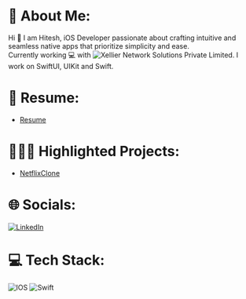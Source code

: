 # 💫 About Me:
Hi 👋 I am Hitesh, iOS Developer passionate about crafting intuitive and seamless native apps that prioritize simplicity and ease.<br>Currently working 💻 with  ![Xellier Network Solutions Private Limited](https://www.inxense.in/). I work on SwiftUI, UIKit and Swift.

# 📄 Resume:
- <a href="https://drive.google.com/file/d/1sirKyPhMDzJcMl35bcuO0kwWbVVE6YXo/view?usp=sharing"> Resume </a>

# 👨🏽‍💻 Highlighted Projects:
- <a href="https://github.com/hiteshsuthar1410/NetflixClone"> NetflixClone </a>

# 🌐 Socials:
[![LinkedIn](https://img.shields.io/badge/LinkedIn-%230077B5.svg?logo=linkedin&logoColor=white)](https://linkedin.com/in/https://www.linkedin.com/in/hitesh-suthar-03558215a/) 

# 💻 Tech Stack:
![IOS](https://img.shields.io/badge/IOS-%2320232a.svg?style=for-the-badge&logo=apple&logoColor=white) ![Swift](https://img.shields.io/badge/swift-F54A2A?style=for-the-badge&logo=swift&logoColor=white) 

<!-- Proudly created with GPRM ( https://gprm.itsvg.in ) -->
